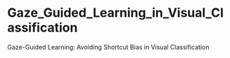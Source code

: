 # Gaze_Guided_Learning_in_Visual_Classification
Gaze-Guided Learning: Avoiding Shortcut Bias in Visual Classification
